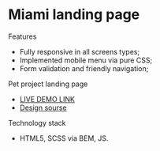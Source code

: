 # Miami landing page
Features
- Fully responsive in all screens types;
- Implemented mobile menu via pure CSS;
- Form validation and friendly navigation;

Pet project landing page
- [LIVE DEMO LINK](https://tmrsl.github.io/layout_miami/)
- [Design sourse](https://www.figma.com/file/nHz8bflIwJaWP3P99vKTH5/miami_home_new?node-id=16033%3A3)

Technology stack
- HTML5, SCSS via BEM, JS.
